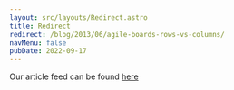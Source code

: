 ```yaml
---
layout: src/layouts/Redirect.astro
title: Redirect
redirect: /blog/2013/06/agile-boards-rows-vs-columns/
navMenu: false
pubDate: 2022-09-17
---
```

<div>
Our article feed can be found <a href="/blog/2013/06/agile-boards-rows-vs-columns/">here</a>
</div>
